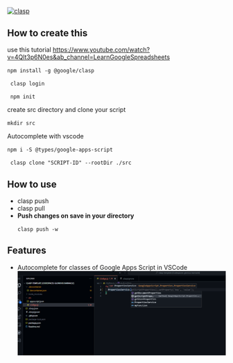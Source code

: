 ##

[![clasp](https://img.shields.io/badge/built%20with-clasp-4285f4.svg)](https://github.com/google/clasp)

## How to create this
use this tutorial https://www.youtube.com/watch?v=4Qlt3p6N0es&ab_channel=LearnGoogleSpreadsheets
```
npm install -g @google/clasp
```

```
 clasp login
```
```
 npm init
```

create src directory and clone your script

```
mkdir src
```
Autocomplete with vscode 
```
npm i -S @types/google-apps-script   
```


```
 clasp clone "SCRIPT-ID" --rootDir ./src
 ```

 ## How to use 

- clasp push
- clasp pull
- **Push changes on save in your directory**
    ```
    clasp push -w
    ```

## Features

- Autocomplete for classes of Google Apps Script in VSCode
![Autocomplete for classes of Google Apps Script in VSCode](autocomplete.png)